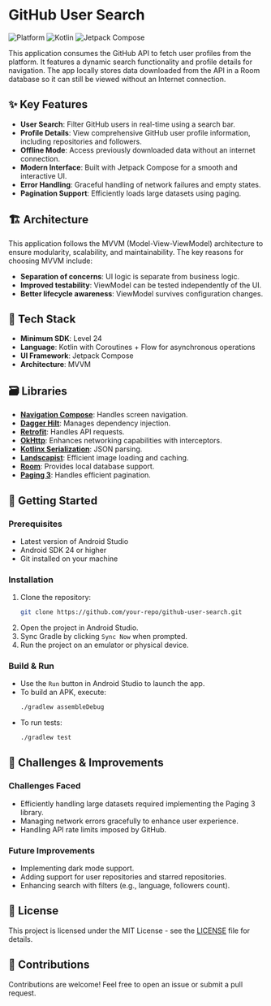 # GitHub User Search

![Platform](https://img.shields.io/badge/platform-Android-green.svg)
![Kotlin](https://img.shields.io/badge/kotlin-latest-blue.svg)
![Jetpack Compose](https://img.shields.io/badge/Jetpack%20Compose-latest-brightgreen.svg)

This application consumes the GitHub API to fetch user profiles from the platform. It features a dynamic search functionality and profile details for navigation. The app locally stores data downloaded from the API in a Room database so it can still be viewed without an Internet connection.

## ✨ Key Features

- **User Search**: Filter GitHub users in real-time using a search bar.
- **Profile Details**: View comprehensive GitHub user profile information, including repositories and followers.
- **Offline Mode**: Access previously downloaded data without an internet connection.
- **Modern Interface**: Built with Jetpack Compose for a smooth and interactive UI.
- **Error Handling**: Graceful handling of network failures and empty states.
- **Pagination Support**: Efficiently loads large datasets using paging.

## 🏗️ Architecture

This application follows the MVVM (Model-View-ViewModel) architecture to ensure modularity, scalability, and maintainability. The key reasons for choosing MVVM include:

- **Separation of concerns**: UI logic is separate from business logic.
- **Improved testability**: ViewModel can be tested independently of the UI.
- **Better lifecycle awareness**: ViewModel survives configuration changes.

## 🧰 Tech Stack

- **Minimum SDK**: Level 24
- **Language**: Kotlin with Coroutines + Flow for asynchronous operations
- **UI Framework**: Jetpack Compose
- **Architecture**: MVVM

## 🗃️ Libraries

- [**Navigation Compose**](https://developer.android.com/jetpack/compose/navigation): Handles screen navigation.
- [**Dagger Hilt**](https://dagger.dev/hilt/): Manages dependency injection.
- [**Retrofit**](https://square.github.io/retrofit/): Handles API requests.
- [**OkHttp**](https://square.github.io/okhttp/): Enhances networking capabilities with interceptors.
- [**Kotlinx Serialization**](https://github.com/Kotlin/kotlinx.serialization): JSON parsing.
- [**Landscapist**](https://github.com/skydoves/landscapist): Efficient image loading and caching.
- [**Room**](https://developer.android.com/training/data-storage/room): Provides local database support.
- [**Paging 3**](https://developer.android.com/topic/libraries/architecture/paging/v3-overview): Handles efficient pagination.

## 🚀 Getting Started

### Prerequisites

- Latest version of Android Studio
- Android SDK 24 or higher
- Git installed on your machine

### Installation

1. Clone the repository:
   ```sh
   git clone https://github.com/your-repo/github-user-search.git
   ```
2. Open the project in Android Studio.
3. Sync Gradle by clicking `Sync Now` when prompted.
4. Run the project on an emulator or physical device.

### Build & Run

- Use the `Run` button in Android Studio to launch the app.
- To build an APK, execute:
  ```sh
  ./gradlew assembleDebug
  ```
- To run tests:
  ```sh
  ./gradlew test
  ```

## 🚧 Challenges & Improvements

### Challenges Faced

- Efficiently handling large datasets required implementing the Paging 3 library.
- Managing network errors gracefully to enhance user experience.
- Handling API rate limits imposed by GitHub.

### Future Improvements

- Implementing dark mode support.
- Adding support for user repositories and starred repositories.
- Enhancing search with filters (e.g., language, followers count).

## 📜 License

This project is licensed under the MIT License - see the [LICENSE](LICENSE) file for details.

## 🙌 Contributions

Contributions are welcome! Feel free to open an issue or submit a pull request.
